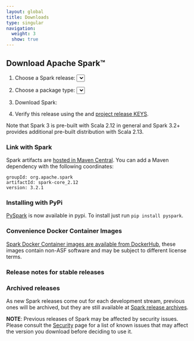 ```yaml
---
layout: global
title: Downloads
type: singular
navigation:
  weight: 3
  show: true
---
```


<script type="text/javascript">
window.onload = function () {
  $(document).ready(function() {
    initDownloads();
    initReleaseNotes();
  });
}
</script>

## Download Apache Spark&trade;

1. Choose a Spark release:
  <select id="sparkVersionSelect" onChange="javascript:onVersionSelect();"></select><br>

2. Choose a package type:
  <select id="sparkPackageSelect" onChange="javascript:onPackageSelect();"></select><br>

3. Download Spark: <span id="spanDownloadLink"></span>

4. Verify this release using the <span id="sparkDownloadVerify"></span> and [project release KEYS](https://downloads.apache.org/spark/KEYS).

Note that Spark 3 is pre-built with Scala 2.12 in general and Spark 3.2+ provides additional pre-built distribution with Scala 2.13.

### Link with Spark
Spark artifacts are [hosted in Maven Central](https://search.maven.org/search?q=g:org.apache.spark). You can add a Maven dependency with the following coordinates:

    groupId: org.apache.spark
    artifactId: spark-core_2.12
    version: 3.2.1

### Installing with PyPi
<a href="https://pypi.org/project/pyspark/">PySpark</a> is now available in pypi. To install just run `pip install pyspark`.


### Convenience Docker Container Images

[Spark Docker Container images are available from DockerHub](https://hub.docker.com/repository/docker/apache/spark), these images contain non-ASF software and may be subject to different license terms.

### Release notes for stable releases

<ul id="sparkReleaseNotes"></ul>

### Archived releases

As new Spark releases come out for each development stream, previous ones will be archived,
but they are still available at [Spark release archives](https://archive.apache.org/dist/spark/).

**NOTE**: Previous releases of Spark may be affected by security issues. Please consult the
[Security](security.html) page for a list of known issues that may affect the version you download
before deciding to use it.
